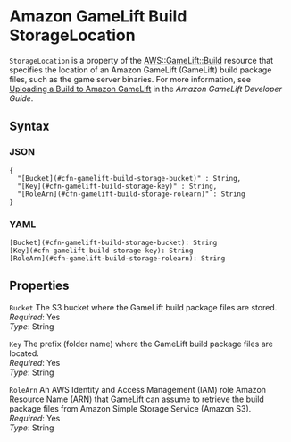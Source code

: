# Amazon GameLift Build StorageLocation<a name="aws-properties-gamelift-build-storagelocation"></a>

`StorageLocation` is a property of the [AWS::GameLift::Build](aws-resource-gamelift-build.md) resource that specifies the location of an Amazon GameLift \(GameLift\) build package files, such as the game server binaries\. For more information, see [Uploading a Build to Amazon GameLift](https://docs.aws.amazon.com/gamelift/latest/developerguide/gamelift-build-intro.html) in the *Amazon GameLift Developer Guide*\.

## Syntax<a name="w4ab1c21c14e1308b5"></a>

### JSON<a name="aws-properties-gamelift-build-storagelocation-syntax.json"></a>

```
{
  "[Bucket](#cfn-gamelift-build-storage-bucket)" : String,
  "[Key](#cfn-gamelift-build-storage-key)" : String,
  "[RoleArn](#cfn-gamelift-build-storage-rolearn)" : String
}
```

### YAML<a name="aws-properties-gamelift-build-storagelocation-syntax.yaml"></a>

```
[Bucket](#cfn-gamelift-build-storage-bucket): String
[Key](#cfn-gamelift-build-storage-key): String
[RoleArn](#cfn-gamelift-build-storage-rolearn): String
```

## Properties<a name="w4ab1c21c14e1308b7"></a>

`Bucket`  <a name="cfn-gamelift-build-storage-bucket"></a>
The S3 bucket where the GameLift build package files are stored\.  
*Required*: Yes  
*Type*: String

`Key`  <a name="cfn-gamelift-build-storage-key"></a>
The prefix \(folder name\) where the GameLift build package files are located\.  
*Required*: Yes  
*Type*: String

`RoleArn`  <a name="cfn-gamelift-build-storage-rolearn"></a>
An AWS Identity and Access Management \(IAM\) role Amazon Resource Name \(ARN\) that GameLift can assume to retrieve the build package files from Amazon Simple Storage Service \(Amazon S3\)\.  
*Required*: Yes  
*Type*: String